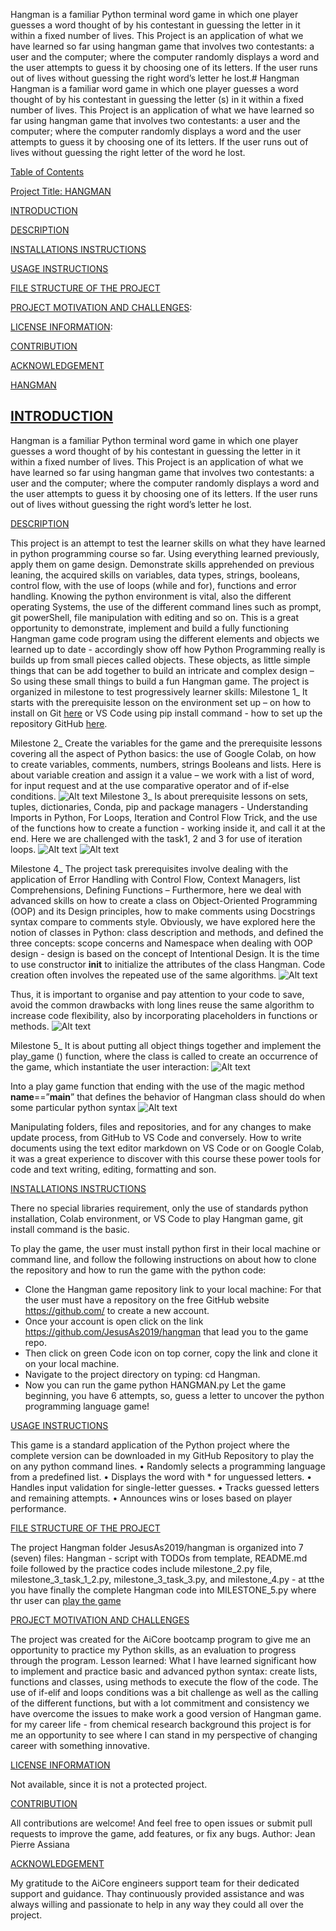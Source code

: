 Hangman is a familiar Python terminal word game in which one player guesses a word thought of by his contestant in guessing the letter in it within a fixed number of lives. This Project is an application of what we have learned so far using hangman game that involves two contestants: a user and the computer; where the computer randomly displays a word and the user attempts to guess it by choosing one of its letters. If the user runs out of lives without guessing the right word’s letter he lost.# Hangman
Hangman is a familiar word game in which one player guesses a word thought of by his contestant in guessing the letter (s) in it within a fixed number of lives. This Project is an application of what we have learned so far using hangman game that involves two contestants: a user and the computer; where the computer randomly displays a word and the user attempts to guess it by choosing one of its letters. If the user runs out of lives without guessing the right letter of the word he lost.

[Table of Contents](#)


[Project Title: HANGMAN](#HANGMAN) 	

[INTRODUCTION](#INTRODUCTION)

[DESCRIPTION](#DESCRIPTION)

[INSTALLATIONS INSTRUCTIONS](#INSTALLATIONS-INSTRUCTIONS)

[USAGE INSTRUCTIONS](#USAGE-INSTRUCTIONS)	

[FILE STRUCTURE OF THE PROJECT](#FILE-STRUCTURE-OF-THE-PROJECT)	

[PROJECT MOTIVATION AND CHALLENGES](#PROJECT-MOTIVATION-AND-CHALLENGES):	

[LICENSE INFORMATION](#LICENSE-INFORMATION):

[CONTRIBUTION](#CONTRIBUTION)

[ACKNOWLEDGEMENT](#ACKNOWLEDGEMENT)














[HANGMAN](#HANGMAN) 
                                


[INTRODUCTION](#INTRODUCTION)
 ---                              
Hangman is a familiar Python terminal word game in which one player guesses a word thought of by his contestant in guessing the letter in it within a fixed number of lives. This Project is an application of what we have learned so far using hangman game that involves two contestants: a user and the computer; where the computer randomly displays a word and the user attempts to guess it by choosing one of its letters. If the user runs out of lives without guessing the right word’s letter he lost.

[DESCRIPTION](#DESCRIPTION)

This project is an attempt to test the learner skills on what they have learned in python programming course so far. Using everything learned previously, apply them on game design. Demonstrate skills apprehended on previous leaning, the acquired skills on variables, data types, strings, booleans, control flow, with the use of loops (while and for), functions and error handling. Knowing the python environment is vital, also the different operating Systems, the use of the different command lines such as prompt, git powerShell, file manipulation with editing and so on. 
This is a great opportunity to demonstrate, implement and build a fully functioning Hangman game code program using the different elements and objects we learned up to date - accordingly show off how Python Programming really is builds up from small pieces called objects. These objects, as little simple things that can be add together to build an intricate and complex design – So using these small things to build a fun Hangman game.
The project is organized in milestone to test progressively learner skills:
Milestone 1_ It starts with the prerequisite lesson on the environment set up – on how to install on Git [here](https://git-scm.com/book/en/v2/Getting-Started-Installing-Git) or VS Code using pip install command - how to set up the repository GitHub [here](https://docs.github.com/en/get-started/quickstart/create-a-repo).
 
Milestone 2_ Create the variables for the game and the prerequisite lessons covering all the aspect of Python basics: the use of Google Colab, on how to create variables, comments, numbers, strings Booleans and lists. Here is about variable creation and assign it a value – we work with a list of word, for input request and at the use comparative operator and of if-else conditions.
 ![Alt text](image.png)
Milestone 3_ Is about prerequisite lessons on sets, tuples, dictionaries, Conda, pip and package managers - Understanding Imports in Python, For Loops, Iteration and Control Flow Trick, and the use of the functions how to create a function - working inside it, and call it at the end. Here we are challenged with the task1, 2 and 3 for use of iteration loops.
  ![Alt text](image-1.png)
  ![Alt text](image-2.png)
 
Milestone 4_ The project task prerequisites involve dealing with the application of Error Handling with Control Flow, Context Managers, list Comprehensions, Defining Functions – Furthermore, here we deal with advanced skills on how to create a class on Object-Oriented Programming (OOP) and its Design principles, how to make comments using Docstrings syntax compare to comments style.
Obviously, we have explored here the notion of classes in Python: class description and methods, and defined the three concepts: scope concerns and Namespace when dealing with OOP design - design is based on the concept of Intentional Design. It is the time to use constructor __init__ to initialize the attributes of the class Hangman. Code creation often involves the repeated use of the same algorithms.
![Alt text](image-3.png)
 
 Thus, it is important to organise and pay attention to your code to save, avoid the common drawbacks with long lines reuse the same algorithm to increase code flexibility, also by incorporating placeholders in functions or methods. 
 ![Alt text](image-4.png)
 
Milestone 5_ It is about putting all object things together and implement the play_game () function, where the class is called to create an occurrence of the game, which instantiate the user interaction:
![Alt text](image-5.png)
 
Into a play game function that ending with the use of the magic method __name__==”__main__” that defines the behavior of Hangman class should do when some particular python syntax 
![Alt text](image-6.png)
 
Manipulating folders, files and repositories, and for any changes to make update process, from GitHub to VS Code and conversely. How to write documents using the text editor markdown on VS Code or on Google Colab, it was a great experience to discover with this course these power tools for code and text writing, editing, formatting and son.

[INSTALLATIONS INSTRUCTIONS](#INSTALLATIONS-INSTRUCTIONS)

There no special libraries requirement, only the use of standards python installation, Colab environment, or VS Code to play Hangman game, git install command is the basic.

To play the game, the user must install python first in their local machine or command line, and follow the following instructions on about how to clone the repository and how to run the game with the python code:
-	Clone the Hangman game repository link to your local machine: For that the user must have a repository on the free GitHub website https://github.com/ to create a new account.
-	Once your account is open click on the link https://github.com/JesusAs2019/hangman that lead you to the game repo.
-	Then click on green Code icon on top corner, copy the link and clone it on your local machine.
-	Navigate to the project directory on typing: cd Hangman.
-	Now you can run the game python HANGMAN.py
Let the game beginning, you have 6 attempts, so, guess a letter to uncover the python programming language game!


[USAGE INSTRUCTIONS](#USAGE-INSTRUCTIONS)

This game is a standard application of the Python project where the complete version can be downloaded in my GitHub Repository to play the on any python command lines.
•	Randomly selects a programming language from a predefined list.
•	Displays the word with * for unguessed letters.
•	Handles input validation for single-letter guesses.
•	Tracks guessed letters and remaining attempts.
•	Announces wins or loses based on player performance.

[FILE STRUCTURE OF THE PROJECT](#FILE-STRUCTURE-OF-THE-PROJECT)

The project Hangman folder JesusAs2019/hangman is organized into 7 (seven) files: 
Hangman - script with TODOs from template, README.md foile followed by the practice codes include milestone_2.py file, milestone_3_task_1_2.py, milestone_3_task_3.py, and  milestone_4.py - at tthe you have finally the complete Hangman code into MILESTONE_5.py where thr user can [play the game](C:\Users\vicky\OneDrive\Documents\GitHub\hangman\milestone_5.py)

[PROJECT MOTIVATION AND CHALLENGES](#PROJECT-MOTIVATION-AND-CHALLENGES)

The project was created for the AiCore bootcamp program to give me an opportunity to practice my Python skills, as an evaluation to progress through the program.
Lesson learned: What I have learned significant how to implement and practice basic and advanced python syntax: create lists, functions and classes, using methods to execute the flow of the code. The use of if-elif and loops conditions was a bit challenge as well as the calling of the different functions, but with a lot commitment and consistency we have overcome the issues to make work a good version of Hangman game. 
for my career life - from chemical research background this project is for me an opportunity to see where I can stand in my perspective of changing career with something innovative. 

[LICENSE INFORMATION](#LICENSE-INFORMATION)

Not available, since it is not a protected project.

[CONTRIBUTION](#CONTRIBUTION)

All contributions are welcome!  And feel free to open issues or submit pull requests to improve the game, add features, or fix any bugs.
Author: Jean Pierre Assiana

[ACKNOWLEDGEMENT](#ACKNOWLEDGEMENT) 

My gratitude to the AiCore engineers support team for their dedicated support and guidance. Thay continuously provided assistance and was always willing and passionate to help in any way they could all over the project.


